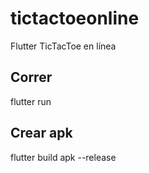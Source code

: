 # tictactoeonline

Flutter TicTacToe en línea

## Correr

flutter run

## Crear apk

flutter build apk --release
